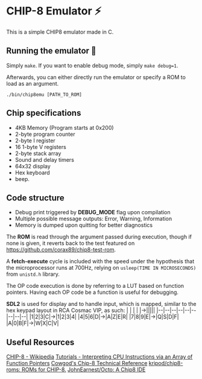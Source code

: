 

# CHIP-8 Emulator ⚡
This is a simple CHIP8 emulator made in C.
## Running the emulator 🚀
Simply `make`.
If you want to enable debug mode, simply `make debug=1`.

Afterwards, you can either directly run the emulator or specify a ROM to load as an argument.

    ./bin/chip8emu [PATH_TO_ROM]

## Chip specifications
* 4KB Memory (Program starts at 0x200)
* 2-byte program counter
* 2-byte I register
* 16 1-byte V registers
* 2-byte stack array
* Sound and delay timers
* 64x32 display
* Hex keyboard
* beep.

## Code structure
* Debug print triggered by **DEBUG_MODE** flag upon compilation
* Multiple possible message outputs: Error, Warning, Information
* Memory is dumped upon quitting for better diagnostics

The **ROM** is read through the argument passed during execution, though if none is given, it reverts back to the test featured on https://github.com/corax89/chip8-test-rom.

A **fetch-execute** cycle is included with the speed under the hypothesis that the microprocessor runs at 700Hz, relying on `usleep(TIME IN MICROSECONDS)` from `unistd.h` library.

The OP code execution is done by referring to a LUT based on function pointers.
Having each OP code be a function is useful for debugging.

**SDL2** is used for display and to handle input, which is mapped, similar to the hex keypad layout in RCA Cosmac VIP, as such:
| | | | |->|||||
|--|--|--|--|--|--|--|--|--|
|1|2|3|C|->|1|2|3|4|
|4|5|6|D|->|A|Z|E|R|
|7|8|9|E|->|Q|S|D|F|
|A|0|B|F|->|W|X|C|V|



## Useful Resources
[CHIP-8 - Wikipedia](https://en.wikipedia.org/wiki/CHIP-8)
[Tutorials - Interpreting CPU Instructions via an Array of Function Pointers](https://multigesture.net/wp-content/uploads/mirror/zenogais/FunctionPointers.htm)
[Cowgod's Chip-8 Technical Reference](http://devernay.free.fr/hacks/chip8/C8TECH10.HTM#0.0)
[kripod/chip8-roms: ROMs for CHIP-8.](https://github.com/kripod/chip8-roms#)
[JohnEarnest/Octo: A Chip8 IDE](https://github.com/JohnEarnest/Octo)
